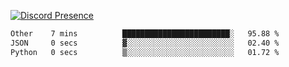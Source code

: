 [![Discord Presence](https://lanyard.cnrad.dev/api/689805100331696149)](https://discord.com/users/689805100331696149)

<!--START_SECTION:waka-->

```txt
Other    7 mins          ████████████████████████░   95.88 %
JSON     0 secs          ▓░░░░░░░░░░░░░░░░░░░░░░░░   02.40 %
Python   0 secs          ▒░░░░░░░░░░░░░░░░░░░░░░░░   01.72 %
```

<!--END_SECTION:waka-->
<img src="https://hit.yhype.me/github/profile?user_id=53441990" alt="">
